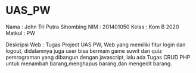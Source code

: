 # UAS_PW
Nama   : John Tri Putra Sihombing
NIM    : 201401050
Kelas  : Kom B 2020
Matkul : PW

Deskripsi Web :
Tugas Project UAS PW, Web yang memiliki fitur login dan logout, didalamnya juga user bisa bermain game suwit dan quiz pemrograman yang dibangun dengan javascript, lalu ada Tugas CRUD PHP untuk menambah barang,menghapus barang,dan mengedit barang.
